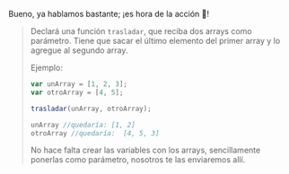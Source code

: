 Bueno, ya hablamos bastante; ¡es hora de la acción :movie_camera:!

> Declará una función `trasladar`, que reciba dos arrays como parámetro. Tiene que sacar el último elemento del primer array y lo agregue al segundo array. 
>
>
> Ejemplo: 
>
>```javascript
> var unArray = [1, 2, 3];
> var otroArray = [4, 5];
>
> trasladar(unArray, otroArray);
>
> unArray //quedaría: [1, 2]
> otroArray //quedaría:  [4, 5, 3]
>```
> No hace falta crear las variables con los arrays, sencillamente ponerlas como parámetro, nosotros te las enviaremos allí.
